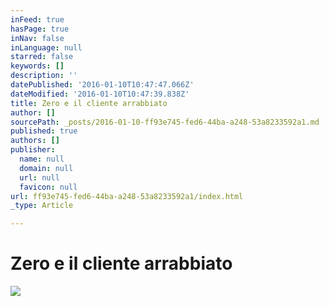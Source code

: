 ```yaml
---
inFeed: true
hasPage: true
inNav: false
inLanguage: null
starred: false
keywords: []
description: ''
datePublished: '2016-01-10T10:47:47.066Z'
dateModified: '2016-01-10T10:47:39.838Z'
title: Zero e il cliente arrabbiato
author: []
sourcePath: _posts/2016-01-10-ff93e745-fed6-44ba-a248-53a8233592a1.md
published: true
authors: []
publisher:
  name: null
  domain: null
  url: null
  favicon: null
url: ff93e745-fed6-44ba-a248-53a8233592a1/index.html
_type: Article

---
```

# Zero e il cliente arrabbiato
![](https://the-grid-user-content.s3-us-west-2.amazonaws.com/2b71c639-036c-4893-b009-8aa71857591b.jpg)